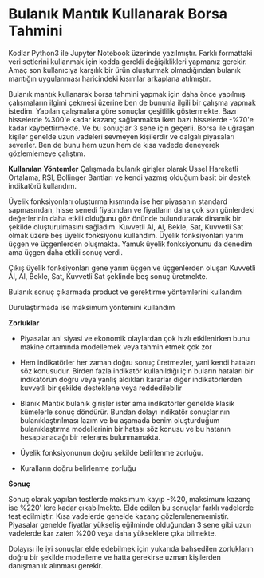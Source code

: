# Bulanık Mantık Kullanarak Borsa Tahmini

Kodlar Python3 ile Jupyter Notebook üzerinde yazılmıştır. Farklı formattaki veri setlerini kullanmak için kodda gerekli değişiklikleri yapmanız gerekir. Amaç son kullanıcıya karşılık bir ürün oluşturmak olmadığından bulanık mantığın uygulanması haricindeki kısımlar arkaplana atılmıştır.

Bulanık mantık kullanarak borsa tahmini yapmak için daha önce yapılmış çalışmaların ilgimi çekmesi üzerine ben de bununla ilgili bir çalışma yapmak istedim. Yapılan çalışmalara göre sonuçlar çeşitlilik göstermekte. Bazı hisselerde %300'e kadar kazanç sağlanmakta iken bazı hisselerde -%70'e kadar kaybettirmekte. Ve bu sonuçlar 3 sene için geçerli. Borsa ile uğraşan kişiler genelde uzun vadeleri sevmeyen kişilerdir ve dalgalı piyasaları severler. Ben de  bunu hem uzun hem de kısa vadede deneyerek gözlemlemeye çalıştım.

**Kullanılan Yöntemler**
Çalışmada bulanık girişler olarak Üssel Hareketli Ortalama, RSI, Bollinger Bantları ve kendi yazmış olduğum basit bir destek indikatörü kullandım.

Üyelik fonksiyonları oluşturma kısmında ise her piyasanın standard sapmasından, hisse senedi fiyatından ve fiyatların daha çok son günlerdeki değerlerinin daha etkili olduğunu göz önünde bulundurarak dinamik bir şekilde oluşturulmasını sağladım. Kuvvetli Al, Al, Bekle, Sat, Kuvvetli Sat olmak üzere beş üyelik fonksiyonu kullandım. Üyelik fonksiyonları yarım üçgen ve üçgenlerden oluşmakta. Yamuk üyelik fonksiyonunu da denedim ama üçgen daha etkili sonuç verdi.

Çıkış üyelik fonksiyonları gene yarım üçgen ve üçgenlerden oluşan Kuvvetli Al, Al, Bekle, Sat, Kuvvetli Sat şeklinde beş sonuç üretmekte.

Bulanık sonuç çıkarmada product ve gerektirme yöntemlerini kullandım

Durulaştırmada ise maksimum yöntemini kullandım

**Zorluklar**
* Piyasalar ani siyasi ve ekonomik olaylardan çok hızlı etkilenirken bunu makine ortamında modellemek veya tahmin etmek çok zor

* Hem indikatörler her zaman doğru sonuç üretmezler, yani kendi hataları söz konusudur. Birden fazla indikatör kullanıldığı için buların hataları bir indikatörün doğru veya yanlış aldıkları kararlar diğer indikatörlerden kuvvetli bir şekilde desteklene veya reddedilebilir

* Blanık Mantık bulanık girişler ister ama indikatörler genelde klasik kümelerle sonuç döndürür. Bundan dolayı indikatör sonuçlarının bulanıklaştırılması lazım ve bu aşamada benim oluşturduğum bulanıklaştırma modellerinin bir hatası söz konusu ve bu hatanın hesaplanacağı bir referans bulunmamakta.

* Üyelik fonksiyonunun doğru şekilde belirlenme zorluğu.

* Kuralların doğru belirlenme zorluğu


**Sonuç**

Sonuç olarak yapılan testlerde maksimum kayıp -%20, maksimum kazanç ise %220' lere kadar çıkabilmekte. Elde edilen bu sonuçlar farklı vadelerde test edilmiştir. Kısa vadelerde genelde kazanç gözlemlenememiştir.
Piyasalar genelde fiyatlar yükseliş eğilminde olduğundan 3 sene gibi uzun vadelerde kar zaten %200 veya daha yükseklere çıka bilmekte.

Dolayısı ile iyi sonuçlar elde edebilmek için yukarıda bahsedilen zorlukların doğru bir şekilde modelleme ve hatta gerekirse uzman kişilerden danışmanlık alınması gerekir.
